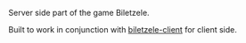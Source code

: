 Server side part of the game Biletzele. <br/>

Built to work in conjunction with [biletzele-client](https://github.com/andradadimitriu/biletzele-client) for client side.
